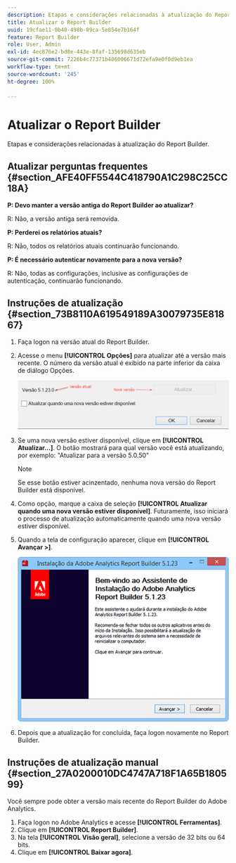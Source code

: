 ```yaml
---
description: Etapas e considerações relacionadas à atualização do Report Builder.
title: Atualizar o Report Builder
uuid: 19cfae11-0b40-498b-89ca-5e854e7b164f
feature: Report Builder
role: User, Admin
exl-id: 4ec876e2-bd8e-443e-8faf-135698d635eb
source-git-commit: 7226b4c77371b486006671d72efa9e0f0d9eb1ea
workflow-type: tm+mt
source-wordcount: '245'
ht-degree: 100%

---
```


# Atualizar o Report Builder

Etapas e considerações relacionadas à atualização do Report Builder.

## Atualizar perguntas frequentes {#section_AFE40FF5544C418790A1C298C25CC18A}

**P: Devo manter a versão antiga do Report Builder ao atualizar?**

R: Não, a versão antiga será removida.

**P: Perderei os relatórios atuais?**

R: Não, todos os relatórios atuais continuarão funcionando.

**P: É necessário autenticar novamente para a nova versão?**

R: Não, todas as configurações, inclusive as configurações de autenticação, continuarão funcionando.

## Instruções de atualização {#section_73B8110A619549189A30079735E81867}

1. Faça logon na versão atual do Report Builder.
1. Acesse o menu **[!UICONTROL Opções]** para atualizar até a versão mais recente. O número da versão atual é exibido na parte inferior da caixa de diálogo Opções.

   ![](assets/upgrade.png)

1. Se uma nova versão estiver disponível, clique em **[!UICONTROL Atualizar...]**. O botão mostrará para qual versão você está atualizando, por exemplo: &quot;Atualizar para a versão 5.0.50&quot;

   >[!NOTE]
   >
   >Se esse botão estiver acinzentado, nenhuma nova versão do Report Builder está disponível.

1. Como opção, marque a caixa de seleção **[!UICONTROL Atualizar quando uma nova versão estiver disponível]**. Futuramente, isso iniciará o processo de atualização automaticamente quando uma nova versão estiver disponível.
1. Quando a tela de configuração aparecer, clique em **[!UICONTROL Avançar >]**.

   ![](assets/setup.png)

1. Depois que a atualização for concluída, faça logon novamente no Report Builder.

## Instruções de atualização manual {#section_27A0200010DC4747A718F1A65B180599}

Você sempre pode obter a versão mais recente do Report Builder do Adobe Analytics.

1. Faça logon no Adobe Analytics e acesse **[!UICONTROL Ferramentas]**.
1. Clique em **[!UICONTROL Report Builder]**.
1. Na tela **[!UICONTROL Visão geral]**, selecione a versão de 32 bits ou 64 bits.
1. Clique em **[!UICONTROL Baixar agora]**.
